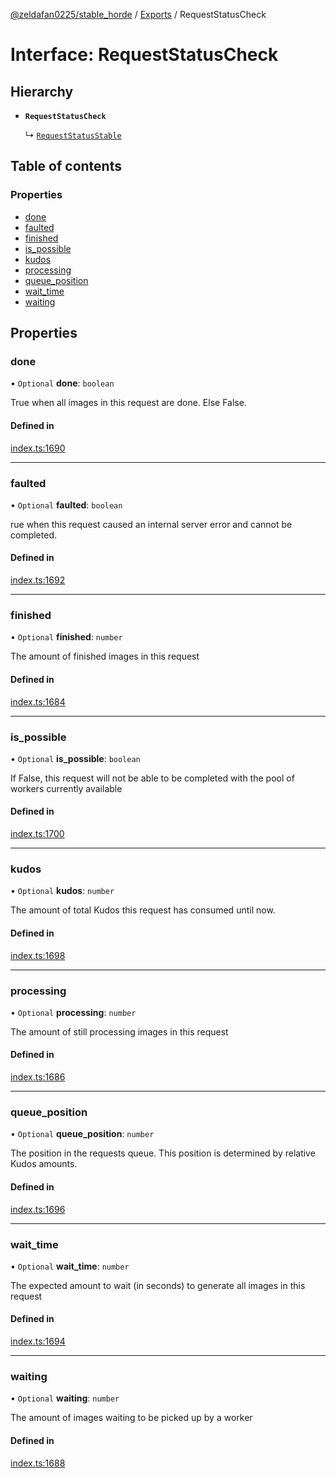 [@zeldafan0225/stable_horde](../modules.md) / [Exports](../modules.md) / RequestStatusCheck

# Interface: RequestStatusCheck

## Hierarchy

- **`RequestStatusCheck`**

  ↳ [`RequestStatusStable`](RequestStatusStable.md)

## Table of contents

### Properties

- [done](RequestStatusCheck.md#done)
- [faulted](RequestStatusCheck.md#faulted)
- [finished](RequestStatusCheck.md#finished)
- [is\_possible](RequestStatusCheck.md#is_possible)
- [kudos](RequestStatusCheck.md#kudos)
- [processing](RequestStatusCheck.md#processing)
- [queue\_position](RequestStatusCheck.md#queue_position)
- [wait\_time](RequestStatusCheck.md#wait_time)
- [waiting](RequestStatusCheck.md#waiting)

## Properties

### done

• `Optional` **done**: `boolean`

True when all images in this request are done. Else False.

#### Defined in

[index.ts:1690](https://github.com/ZeldaFan0225/stable_horde/blob/bf3b9d2/index.ts#L1690)

___

### faulted

• `Optional` **faulted**: `boolean`

rue when this request caused an internal server error and cannot be completed.

#### Defined in

[index.ts:1692](https://github.com/ZeldaFan0225/stable_horde/blob/bf3b9d2/index.ts#L1692)

___

### finished

• `Optional` **finished**: `number`

The amount of finished images in this request

#### Defined in

[index.ts:1684](https://github.com/ZeldaFan0225/stable_horde/blob/bf3b9d2/index.ts#L1684)

___

### is\_possible

• `Optional` **is\_possible**: `boolean`

If False, this request will not be able to be completed with the pool of workers currently available

#### Defined in

[index.ts:1700](https://github.com/ZeldaFan0225/stable_horde/blob/bf3b9d2/index.ts#L1700)

___

### kudos

• `Optional` **kudos**: `number`

The amount of total Kudos this request has consumed until now.

#### Defined in

[index.ts:1698](https://github.com/ZeldaFan0225/stable_horde/blob/bf3b9d2/index.ts#L1698)

___

### processing

• `Optional` **processing**: `number`

The amount of still processing images in this request

#### Defined in

[index.ts:1686](https://github.com/ZeldaFan0225/stable_horde/blob/bf3b9d2/index.ts#L1686)

___

### queue\_position

• `Optional` **queue\_position**: `number`

The position in the requests queue. This position is determined by relative Kudos amounts.

#### Defined in

[index.ts:1696](https://github.com/ZeldaFan0225/stable_horde/blob/bf3b9d2/index.ts#L1696)

___

### wait\_time

• `Optional` **wait\_time**: `number`

The expected amount to wait (in seconds) to generate all images in this request

#### Defined in

[index.ts:1694](https://github.com/ZeldaFan0225/stable_horde/blob/bf3b9d2/index.ts#L1694)

___

### waiting

• `Optional` **waiting**: `number`

The amount of images waiting to be picked up by a worker

#### Defined in

[index.ts:1688](https://github.com/ZeldaFan0225/stable_horde/blob/bf3b9d2/index.ts#L1688)
